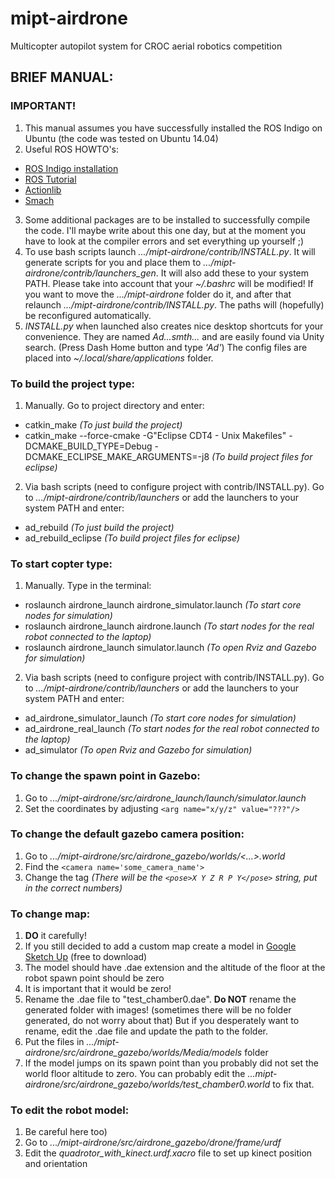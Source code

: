 mipt-airdrone
=============

Multicopter autopilot system for CROC aerial robotics competition

## BRIEF MANUAL:
### IMPORTANT!
1. This manual assumes you have successfully installed the ROS Indigo on Ubuntu (the code was tested on Ubuntu 14.04)
2. Useful ROS HOWTO's: 
  - [ROS Indigo installation](http://wiki.ros.org/indigo/Installation/Ubuntu "Read this to install ROS on your system")
  - [ROS Tutorial](http://wiki.ros.org/ROS/Tutorials "This is a brief ROS tutorial. Helps to understand basic ROS concepts")
  - [Actionlib](http://wiki.ros.org/actionlib "Look into the actionlib tutorials if you want to deal with the code")
  - [Smach](http://wiki.ros.org/smach/Tutorials "The state mashine library that controls the drone's behavior")
3. Some additional packages are to be installed to successfully compile the code. I'll maybe write about this one day, but at the moment you have to look at the compiler errors and set everything up yourself ;)
4. To use bash scripts launch *.../mipt-airdrone/contrib/INSTALL.py*. It will generate scripts for you and place them to *.../mipt-airdrone/contrib/launchers_gen*. It will also add these to your system PATH. Please take into account that your *~/.bashrc* will be modified! If you want to move the *.../mipt-airdrone* folder do it, and after that relaunch *.../mipt-airdrone/contrib/INSTALL.py*. The paths will (hopefully) be reconfigured automatically.
5. *INSTALL.py* when launched also creates nice desktop shortcuts for your convenience. They are named *Ad...smth...* and are easily found via Unity search. (Press Dash Home button and type *'Ad'*) The config files are placed into *~/.local/share/applications* folder.

### To build the project type:
1. Manually. Go to project directory and enter:
  - catkin_make                                          *(To just build the project)*
  - catkin_make --force-cmake -G"Eclipse CDT4 - Unix Makefiles" -DCMAKE_BUILD_TYPE=Debug -DCMAKE_ECLIPSE_MAKE_ARGUMENTS=-j8 *(To build project files for eclipse)*

2. Via bash scripts (need to configure project with contrib/INSTALL.py). Go to *.../mipt-airdrone/contrib/launchers* or add the launchers to your system PATH and enter:
  - ad_rebuild                                           *(To just build the project)*
  - ad_rebuild_eclipse                                   *(To build project files for eclipse)*

### To start copter type:
1. Manually. Type in the terminal:
  - roslaunch airdrone_launch airdrone_simulator.launch  *(To start core nodes for simulation)*
  - roslaunch airdrone_launch airdrone.launch            *(To start nodes for the real robot connected to the laptop)*
  - roslaunch airdrone_launch simulator.launch           *(To open Rviz and Gazebo for simulation)*

2. Via bash scripts (need to configure project with contrib/INSTALL.py). Go to *.../mipt-airdrone/contrib/launchers* or add the launchers to your system PATH and enter:
  - ad_airdrone_simulator_launch                         *(To start core nodes for simulation)*
  - ad_airdrone_real_launch                              *(To start nodes for the real robot connected to the laptop)*
  - ad_simulator                                         *(To open Rviz and Gazebo for simulation)*

### To change the spawn point in Gazebo:
 1. Go to *.../mipt-airdrone/src/airdrone_launch/launch/simulator.launch*
 2. Set the coordinates by adjusting `<arg name="x/y/z" value="???"/>`

### To change the default gazebo camera position:
 1. Go to *.../mipt-airdrone/src/airdrone_gazebo/worlds/<...>.world*
 2. Find the `<camera name='some_camera_name'>`
 3. Change the <pose> tag 				 *(There will be the `<pose>X Y Z R P Y</pose>` string, put in the correct numbers)*

### To change map:
 1. **DO** it carefully!
 2. If you still decided to add a custom map create a model in [Google Sketch Up](http://www.sketchup.com/) (free to download)
 3. The model should have .dae extension and the altitude of the floor at the robot spawn point should be zero
 4. It is important that it would be zero!
 5. Rename the .dae file to "test_chamber0.dae". **Do NOT** rename the generated folder with images! (sometimes there will be no folder generated, do not worry about that) But if you desperately want to rename, edit the .dae file and update the path to the folder.
 6. Put the files in *.../mipt-airdrone/src/airdrone_gazebo/worlds/Media/models* folder
 7. If the model jumps on its spawn point than you probably did not set the world floor altitude to zero. You can probably edit the *...mipt-airdrone/src/airdrone_gazebo/worlds/test_chamber0.world* to fix that.

### To edit the robot model:
 1. Be careful here too)
 2. Go to *.../mipt-airdrone/src/airdrone_gazebo/drone/frame/urdf*
 3. Edit the *quadrotor_with_kinect.urdf.xacro* file to set up kinect position and orientation


